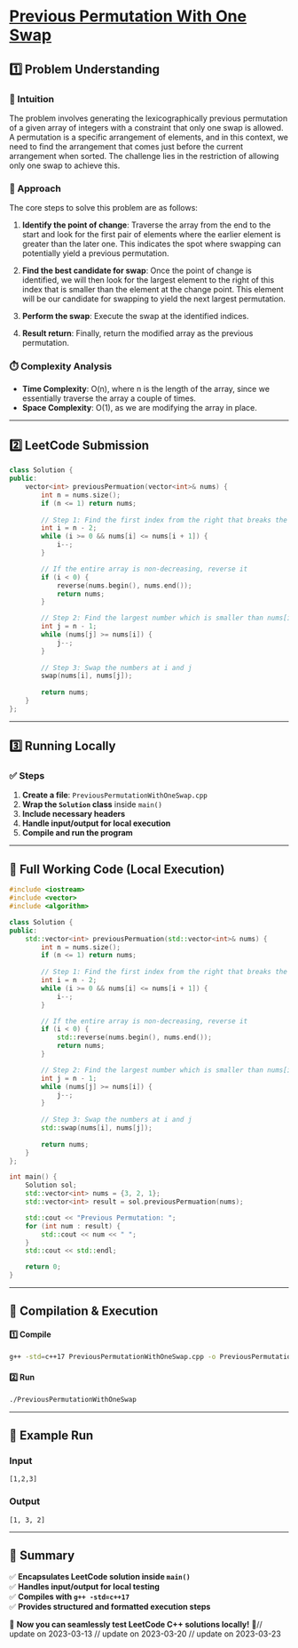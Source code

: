 # **[Previous Permutation With One Swap](https://leetcode.com/problems/previous-permutation-with-one-swap/description/)**  

## **1️⃣ Problem Understanding**  
### **📌 Intuition**  
The problem involves generating the lexicographically previous permutation of a given array of integers with a constraint that only one swap is allowed. A permutation is a specific arrangement of elements, and in this context, we need to find the arrangement that comes just before the current arrangement when sorted. The challenge lies in the restriction of allowing only one swap to achieve this.

### **🚀 Approach**  
The core steps to solve this problem are as follows:

1. **Identify the point of change**: Traverse the array from the end to the start and look for the first pair of elements where the earlier element is greater than the later one. This indicates the spot where swapping can potentially yield a previous permutation.

2. **Find the best candidate for swap**: Once the point of change is identified, we will then look for the largest element to the right of this index that is smaller than the element at the change point. This element will be our candidate for swapping to yield the next largest permutation.

3. **Perform the swap**: Execute the swap at the identified indices.

4. **Result return**: Finally, return the modified array as the previous permutation.

### **⏱️ Complexity Analysis**  
- **Time Complexity**: O(n), where n is the length of the array, since we essentially traverse the array a couple of times.
- **Space Complexity**: O(1), as we are modifying the array in place.

---  

## **2️⃣ LeetCode Submission**  
```cpp
class Solution {
public:
    vector<int> previousPermuation(vector<int>& nums) {
        int n = nums.size();
        if (n <= 1) return nums;
        
        // Step 1: Find the first index from the right that breaks the descending order
        int i = n - 2;
        while (i >= 0 && nums[i] <= nums[i + 1]) {
            i--;
        }

        // If the entire array is non-decreasing, reverse it
        if (i < 0) {
            reverse(nums.begin(), nums.end());
            return nums;
        }

        // Step 2: Find the largest number which is smaller than nums[i] to the right of it
        int j = n - 1;
        while (nums[j] >= nums[i]) {
            j--;
        }
        
        // Step 3: Swap the numbers at i and j
        swap(nums[i], nums[j]);
        
        return nums;
    }
};
```  

---  

## **3️⃣ Running Locally**  
### **✅ Steps**  
1. **Create a file**: `PreviousPermutationWithOneSwap.cpp`  
2. **Wrap the `Solution` class** inside `main()`  
3. **Include necessary headers**  
4. **Handle input/output for local execution**  
5. **Compile and run the program**  

---  

## **📝 Full Working Code (Local Execution)**  
```cpp
#include <iostream>
#include <vector>
#include <algorithm>

class Solution {
public:
    std::vector<int> previousPermuation(std::vector<int>& nums) {
        int n = nums.size();
        if (n <= 1) return nums;
        
        // Step 1: Find the first index from the right that breaks the descending order
        int i = n - 2;
        while (i >= 0 && nums[i] <= nums[i + 1]) {
            i--;
        }

        // If the entire array is non-decreasing, reverse it
        if (i < 0) {
            std::reverse(nums.begin(), nums.end());
            return nums;
        }

        // Step 2: Find the largest number which is smaller than nums[i] to the right of it
        int j = n - 1;
        while (nums[j] >= nums[i]) {
            j--;
        }
        
        // Step 3: Swap the numbers at i and j
        std::swap(nums[i], nums[j]);
        
        return nums;
    }
};

int main() {
    Solution sol;
    std::vector<int> nums = {3, 2, 1};
    std::vector<int> result = sol.previousPermuation(nums);

    std::cout << "Previous Permutation: ";
    for (int num : result) {
        std::cout << num << " ";
    }
    std::cout << std::endl;

    return 0;
}
```  

---  

## **🔧 Compilation & Execution**  
#### **1️⃣ Compile**  
```bash
g++ -std=c++17 PreviousPermutationWithOneSwap.cpp -o PreviousPermutationWithOneSwap
```  

#### **2️⃣ Run**  
```bash
./PreviousPermutationWithOneSwap
```  

---  

## **🎯 Example Run**  
### **Input**  
```
[1,2,3]
```  
### **Output**  
```
[1, 3, 2]
```  

---  

## **📌 Summary**  
✅ **Encapsulates LeetCode solution inside `main()`**  
✅ **Handles input/output for local testing**  
✅ **Compiles with `g++ -std=c++17`**  
✅ **Provides structured and formatted execution steps**  

🚀 **Now you can seamlessly test LeetCode C++ solutions locally!** 🚀// update on 2023-03-13
// update on 2023-03-20
// update on 2023-03-23
